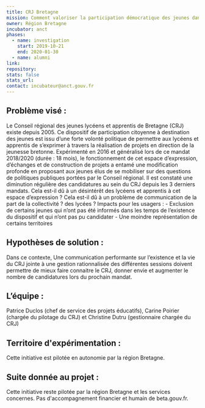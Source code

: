 ```yaml
---
title: CRJ Bretagne
mission: Comment valoriser la participation démocratique des jeunes dans les établissements scolaires via le Conseil Régional des Jeunes
owner: Région Bretagne
incubator: anct
phases:
  - name: investigation
    start: 2019-10-21
    end: 2020-01-30
  - name: alumni
link:
repository: 
stats: false 
stats_url: 
contact: incubateur@anct.gouv.fr
---
```


## Problème visé :
Le Conseil régional des jeunes lycéens et apprentis de Bretagne (CRJ) existe depuis 2005. Ce dispositif de participation  citoyenne  à  destination  des  jeunes  est  issu  d’une  forte  volonté  politique  de  permettre  aux lycéens et apprentis de s’exprimer à travers la réalisation de projets en direction de la jeunesse bretonne. Expérimenté en 2016 et généralisé lors de ce mandat 2018/2020 (durée : 18 mois), le fonctionnement de cet espace  d’expression,  d’échanges  et  de  construction de  projets  a  entamé  une  modification  profonde  en proposant aux jeunes élus de se mobiliser sur des questions de politiques publiques portées par le Conseil régional.
Il est constaté une diminution régulière des candidatures au sein du CRJ depuis les 3 derniers mandats.
Cela est-il dû à un désintérêt des lycéens et apprentis à cet espace d’expression ?
Cela est-il dû à un problème de communication de la part de la collectivité ? des lycées ? 
Impacts pour les usagers :  - Exclusion de certains jeunes qui n’ont pas été informés dans les temps de l’existence du dispositif et qui n’ont pas pu candidater - Une moindre représentation de certains territoires

## Hypothèses de solution : 
Dans ce contexte, Une communication performante sur l’existence et la vie du CRJ jointe à une gestion rationnalisée des différentes sessions doivent permettre de mieux faire connaitre le CRJ, donner envie et augmenter le nombre de candidatures lors du prochain mandat. 

## L’équipe :
Patrice Duclos (chef de service des projets éducatifs), Carine Poirier (chargée du pilotage du CRJ) et Christine Dutru (gestionnaire chargée du CRJ) 

## Territoire d'expérimentation : 
Cette initiative est pilotée en autonomie par la région Bretagne.

## Suite donnée au projet : 
Cette initiative reste pilotée par la région Bretagne et les services concernes. Pas d'accompagnement financier et humain de beta.gouv.fr.
